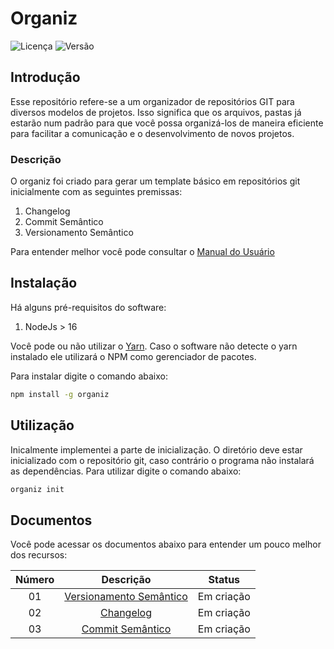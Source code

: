 # Organiz 

![Licença](https://img.shields.io/badge/Licence-MIT-green) ![Versão](https://img.shields.io/badge/dynamic/json?color=blue&label=version&query=version&url=https%3A%2F%2Fraw.githubusercontent.com%2Fprojetos-de-software%2Forganizer%2Fmain%2Fpackage.json)

## Introdução

Esse repositório refere-se a um organizador de repositórios GIT para diversos modelos de projetos. Isso significa que os arquivos, pastas já estarão num padrão para que você possa organizá-los de maneira eficiente para facilitar a comunicação e o desenvolvimento de novos projetos.

### Descrição

O organiz foi criado para gerar um template básico em repositórios git inicialmente com as seguintes premissas: 

1. Changelog
2. Commit Semântico
3. Versionamento Semântico

Para entender melhor você pode consultar o [Manual do Usuário](docs/publish/Utilização.md)

## Instalação

Há alguns pré-requisitos do software: 

1. NodeJs > 16

Você pode ou não utilizar o [Yarn](https://yarnpkg.com/). Caso o software não detecte o yarn instalado ele utilizará o NPM como gerenciador de pacotes.

Para instalar digite o comando abaixo: 

```bash
npm install -g organiz
```

## Utilização

Inicalmente implementei a parte de inicialização. O diretório deve estar inicializado com o repositório git, caso contrário o programa não instalará as dependências. Para utilizar digite o comando abaixo:

```bash
organiz init
```

## Documentos

Você pode acessar os documentos abaixo para entender um pouco melhor dos recursos:

| Número |                                   Descrição                                   |   Status   |
| :----: | :---------------------------------------------------------------------------: | :--------: |
|   01   | [Versionamento Semântico](docs/publish/01%20-%20Versionamento%20Semântico.md) | Em criação |
|   02   |                [Changelog](docs/publish/03%20-%20Changelog.md)                | Em criação |
|   03   |        [Commit Semântico](docs/publish/02%20-%20Commit%20Semântico.md)        | Em criação |
